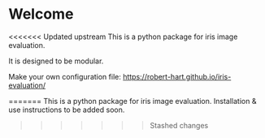 # Welcome

<<<<<<< Updated upstream
This is a python package for iris image evaluation.

It is designed to be modular.

Make your own configuration file: https://robert-hart.github.io/iris-evaluation/

=======
This is a python package for iris image evaluation. Installation & use instructions to be added soon.
>>>>>>> Stashed changes
